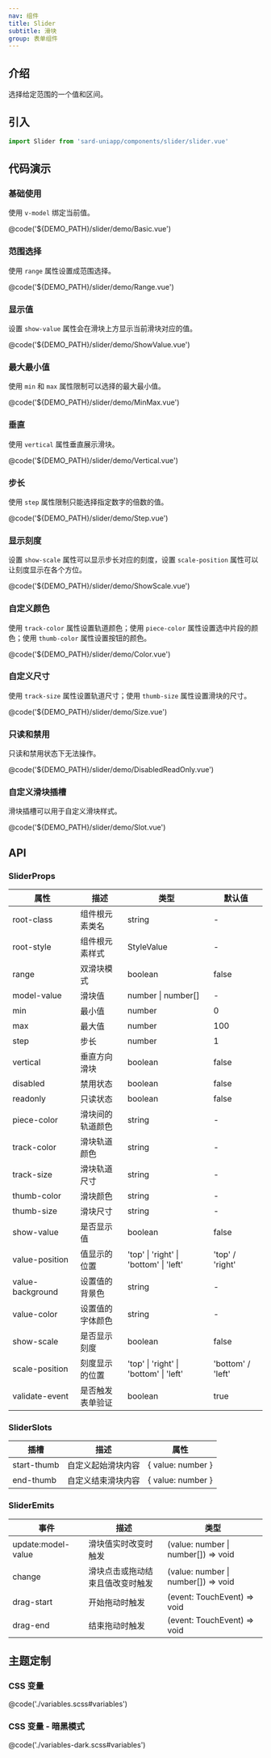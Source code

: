 ```yaml
---
nav: 组件
title: Slider
subtitle: 滑块
group: 表单组件
---
```


## 介绍

选择给定范围的一个值和区间。

## 引入

```ts
import Slider from 'sard-uniapp/components/slider/slider.vue'
```

## 代码演示

### 基础使用

使用 `v-model` 绑定当前值。

@code('${DEMO_PATH}/slider/demo/Basic.vue')

### 范围选择

使用 `range` 属性设置成范围选择。

@code('${DEMO_PATH}/slider/demo/Range.vue')

### 显示值

设置 `show-value` 属性会在滑块上方显示当前滑块对应的值。

@code('${DEMO_PATH}/slider/demo/ShowValue.vue')

### 最大最小值

使用 `min` 和 `max` 属性限制可以选择的最大最小值。

@code('${DEMO_PATH}/slider/demo/MinMax.vue')

### 垂直

使用 `vertical` 属性垂直展示滑块。

@code('${DEMO_PATH}/slider/demo/Vertical.vue')

### 步长

使用 `step` 属性限制只能选择指定数字的倍数的值。

@code('${DEMO_PATH}/slider/demo/Step.vue')

### 显示刻度

设置 `show-scale` 属性可以显示步长对应的刻度，设置 `scale-position` 属性可以让刻度显示在各个方位。

@code('${DEMO_PATH}/slider/demo/ShowScale.vue')

### 自定义颜色

使用 `track-color` 属性设置轨道颜色；使用 `piece-color` 属性设置选中片段的颜色；使用 `thumb-color` 属性设置按钮的颜色。

@code('${DEMO_PATH}/slider/demo/Color.vue')

### 自定义尺寸

使用 `track-size` 属性设置轨道尺寸；使用 `thumb-size` 属性设置滑块的尺寸。

@code('${DEMO_PATH}/slider/demo/Size.vue')

### 只读和禁用

只读和禁用状态下无法操作。

@code('${DEMO_PATH}/slider/demo/DisabledReadOnly.vue')

### 自定义滑块插槽

滑块插槽可以用于自定义滑块样式。

@code('${DEMO_PATH}/slider/demo/Slot.vue')

## API

### SliderProps

| 属性             | 描述             | 类型                                   | 默认值            |
| ---------------- | ---------------- | -------------------------------------- | ----------------- |
| root-class       | 组件根元素类名   | string                                 | -                 |
| root-style       | 组件根元素样式   | StyleValue                             | -                 |
| range            | 双滑块模式       | boolean                                | false             |
| model-value      | 滑块值           | number \| number[]                     | -                 |
| min              | 最小值           | number                                 | 0                 |
| max              | 最大值           | number                                 | 100               |
| step             | 步长             | number                                 | 1                 |
| vertical         | 垂直方向滑块     | boolean                                | false             |
| disabled         | 禁用状态         | boolean                                | false             |
| readonly         | 只读状态         | boolean                                | false             |
| piece-color      | 滑块间的轨道颜色 | string                                 | -                 |
| track-color      | 滑块轨道颜色     | string                                 | -                 |
| track-size       | 滑块轨道尺寸     | string                                 | -                 |
| thumb-color      | 滑块颜色         | string                                 | -                 |
| thumb-size       | 滑块尺寸         | string                                 | -                 |
| show-value       | 是否显示值       | boolean                                | false             |
| value-position   | 值显示的位置     | 'top' \| 'right' \| 'bottom' \| 'left' | 'top' / 'right'   |
| value-background | 设置值的背景色   | string                                 | -                 |
| value-color      | 设置值的字体颜色 | string                                 | -                 |
| show-scale       | 是否显示刻度     | boolean                                | false             |
| scale-position   | 刻度显示的位置   | 'top' \| 'right' \| 'bottom' \| 'left' | 'bottom' / 'left' |
| validate-event   | 是否触发表单验证 | boolean                                | true              |

### SliderSlots

| 插槽        | 描述               | 属性              |
| ----------- | ------------------ | ----------------- |
| start-thumb | 自定义起始滑块内容 | { value: number } |
| end-thumb   | 自定义结束滑块内容 | { value: number } |

### SliderEmits

| 事件               | 描述                             | 类型                                |
| ------------------ | -------------------------------- | ----------------------------------- |
| update:model-value | 滑块值实时改变时触发             | (value: number \| number[]) => void |
| change             | 滑块点击或拖动结束且值改变时触发 | (value: number \| number[]) => void |
| drag-start         | 开始拖动时触发                   | (event: TouchEvent) => void         |
| drag-end           | 结束拖动时触发                   | (event: TouchEvent) => void         |

## 主题定制

### CSS 变量

@code('./variables.scss#variables')

### CSS 变量 - 暗黑模式

@code('./variables-dark.scss#variables')
